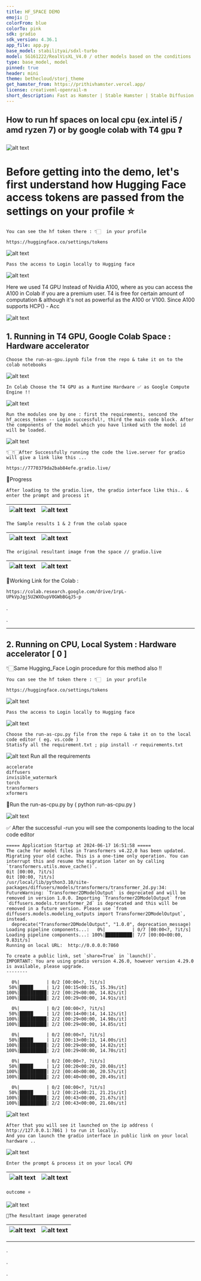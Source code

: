 ```yaml
---
title: HF_SPACE DEMO
emoji: 🐹
colorFrom: blue
colorTo: pink
sdk: gradio
sdk_version: 4.36.1
app_file: app.py
base_model: stabilityai/sdxl-turbo
model: SG161222/RealVisXL_V4.0 / other models based on the conditions
type: base_model, model
pinned: true
header: mini
theme: bethecloud/storj_theme
get_hamster_from: https://prithivhamster.vercel.app/
license: creativeml-openrail-m
short_description: Fast as Hamster | Stable Hamster | Stable Diffusion
---
```


## How to run hf spaces on local cpu (ex.intel i5 / amd ryzen 7) or by google colab with T4 gpu ❓

![alt text](assets/cpugpu.gif)

# Before getting into the demo, let's first understand how Hugging Face access tokens are passed from the settings on your profile ⭐

    You can see the hf token there : 👇🏻  in your profile
    
    https://huggingface.co/settings/tokens

![alt text](assets/at.png)

    Pass the access to Login locally to Hugging face

![alt text](assets/accesstokengpu.png)

   Here we used T4 GPU Instead of Nvidia A100, where as you can access the A100 in Colab if you are a premium user. T4 is free for certain amount of computation & although it's not as powerful as the A100 or V100. Since A100 supports HCP() - Acc

![alt text](assets/t4.gif)

## 1. Running in T4 GPU, Google Colab Space : Hardware accelerator

    Choose the run-as-gpu.ipynb file from the repo & take it on to the colab notebooks

![alt text](choose/6.png)

    In Colab Choose the T4 GPU as a Runtime Hardware ✅ as Google Compute Engine !!
    
![alt text](assets-gpu/gpu0.png)

    Run the modules one by one : first the requirements, sencond the hf_access_token -- Login successful!, third the main code block. After the components of the model which you have linked with the model id will be loaded.
    
![alt text](assets-gpu/gpu4.png)

    👇🏻👇🏻After Successfully running the code the live.server for gradio will give a link like this ...

    https://7770379da2bab84efe.gradio.live/
    
🚀Progress

    After loading to the gradio.live, the gradio interface like this.. & enter the prompt and process it


| ![alt text](assets-gpu/gpu3.png) |![alt text](assets-gpu/gpu1.png) |
|---------------------------|--------------------------|


    The Sample results 1 & 2 from the colab space

| ![alt text](assets-gpu/gpu5.png) |![alt text](assets-gpu/gpu6.png) |
|---------------------------|--------------------------|

    The original resultant image from the space // gradio.live 

| ![alt text](assets/image1.png) |![alt text](assets/image2.png) |
|---------------------------|--------------------------|

🚀Working Link for the Colab :

    https://colab.research.google.com/drive/1rpL-UPkVpJgj5U2WXOupV0GWbBGqJ5-p

.

.

-----------------------------------------------------------------------------------------------------------------------------------------------------------------


## 2. Running on CPU, Local System : Hardware accelerator [ 0 ] 

👇🏻Same Hugging_Face Login procedure for this method also !!

    You can see the hf token there : 👇🏻  in your profile
    
    https://huggingface.co/settings/tokens

![alt text](assets/at.png)

    Pass the access to Login locally to Hugging face

![alt text](assets/accesstokengpu.png)

    Choose the run-as-cpu.py file from the repo & take it on to the local code editor ( eg. vs.code )
    Statisfy all the requirement.txt ; pip install -r requirements.txt

![alt text](choose/7.png)
Run all the requirements

    accelerate
    diffusers
    invisible_watermark
    torch
    transformers
    xformers

🚀Run the run-as-cpu.py by ( python run-as-cpu.py )

![alt text](assets-cpu/cpu.png)

✅ After the successful -run you will see the components loading to the local code editor 

    ===== Application Startup at 2024-06-17 16:51:58 =====
    The cache for model files in Transformers v4.22.0 has been updated. Migrating your old cache. This is a one-time only operation. You can interrupt this and resume the migration later on by calling `transformers.utils.move_cache()`.
    0it [00:00, ?it/s]
    0it [00:00, ?it/s]
    /usr/local/lib/python3.10/site-packages/diffusers/models/transformers/transformer_2d.py:34: FutureWarning: `Transformer2DModelOutput` is deprecated and will be removed in version 1.0.0. Importing `Transformer2DModelOutput` from `diffusers.models.transformer_2d` is deprecated and this will be removed in a future version. Please use `from diffusers.models.modeling_outputs import Transformer2DModelOutput`, instead.
      deprecate("Transformer2DModelOutput", "1.0.0", deprecation_message)
    Loading pipeline components...:   0%|          | 0/7 [00:00<?, ?it/s]
    Loading pipeline components...: 100%|██████████| 7/7 [00:00<00:00,  9.83it/s]
    Running on local URL:  http://0.0.0.0:7860
    
    To create a public link, set `share=True` in `launch()`.
    IMPORTANT: You are using gradio version 4.26.0, however version 4.29.0 is available, please upgrade.
    --------
    
      0%|          | 0/2 [00:00<?, ?it/s]
     50%|█████     | 1/2 [00:15<00:15, 15.39s/it]
    100%|██████████| 2/2 [00:29<00:00, 14.82s/it]
    100%|██████████| 2/2 [00:29<00:00, 14.91s/it]
    
      0%|          | 0/2 [00:00<?, ?it/s]
     50%|█████     | 1/2 [00:14<00:14, 14.12s/it]
    100%|██████████| 2/2 [00:29<00:00, 14.98s/it]
    100%|██████████| 2/2 [00:29<00:00, 14.85s/it]
    
      0%|          | 0/2 [00:00<?, ?it/s]
     50%|█████     | 1/2 [00:13<00:13, 14.00s/it]
    100%|██████████| 2/2 [00:29<00:00, 14.82s/it]
    100%|██████████| 2/2 [00:29<00:00, 14.70s/it]
    
      0%|          | 0/2 [00:00<?, ?it/s]
     50%|█████     | 1/2 [00:20<00:20, 20.08s/it]
    100%|██████████| 2/2 [00:40<00:00, 20.57s/it]
    100%|██████████| 2/2 [00:40<00:00, 20.49s/it]
    
      0%|          | 0/2 [00:00<?, ?it/s]
     50%|█████     | 1/2 [00:21<00:21, 21.21s/it]
    100%|██████████| 2/2 [00:43<00:00, 21.67s/it]
    100%|██████████| 2/2 [00:43<00:00, 21.60s/it]

![alt text](assets-cpu/cpu1.png)

    After that you will see it launched on the ip address ( http://127.0.0.1:7861 ) to run it locally. 
    And you can launch the gradio interface in public link on your local hardware ..

![alt text](assets-cpu/cpu4.png)

    Enter the prompt & process it on your local CPU


| ![alt text](assets-cpu/cpu2.png) |![alt text](assets-cpu/cpu3.png) |
|---------------------------|--------------------------|

    outcome ⭐
    
![alt text](assets-cpu/cpu0.png)

    🚀The Resultant image generated


| ![alt text](assets/image3.webp) |![alt text](assets/image4.webp) |
|---------------------------|--------------------------|


----------------------------------------------------------------------------------


.

.

.
